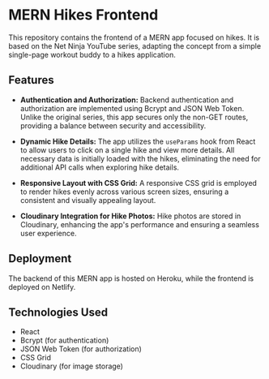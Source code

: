 # MERN Hikes Frontend

This repository contains the frontend of a MERN app focused on hikes. It is based on the Net Ninja YouTube series, adapting the concept from a simple single-page workout buddy to a hikes application.

## Features

- **Authentication and Authorization:** Backend authentication and authorization are implemented using Bcrypt and JSON Web Token. Unlike the original series, this app secures only the non-GET routes, providing a balance between security and accessibility.

- **Dynamic Hike Details:** The app utilizes the `useParams` hook from React to allow users to click on a single hike and view more details. All necessary data is initially loaded with the hikes, eliminating the need for additional API calls when exploring hike details.

- **Responsive Layout with CSS Grid:** A responsive CSS grid is employed to render hikes evenly across various screen sizes, ensuring a consistent and visually appealing layout.

- **Cloudinary Integration for Hike Photos:** Hike photos are stored in Cloudinary, enhancing the app's performance and ensuring a seamless user experience.

## Deployment

The backend of this MERN app is hosted on Heroku, while the frontend is deployed on Netlify.


## Technologies Used

- React
- Bcrypt (for authentication)
- JSON Web Token (for authorization)
- CSS Grid
- Cloudinary (for image storage)


